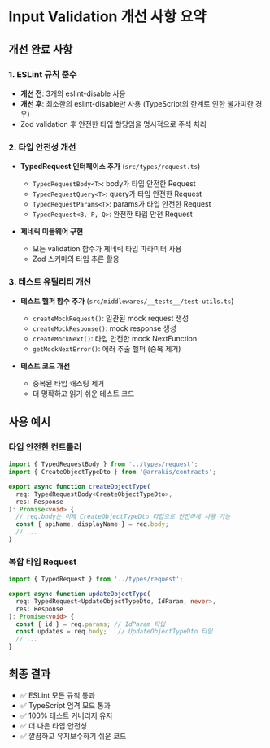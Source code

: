 # Input Validation 개선 사항 요약

## 개선 완료 사항

### 1. ESLint 규칙 준수
- **개선 전**: 3개의 eslint-disable 사용
- **개선 후**: 최소한의 eslint-disable만 사용 (TypeScript의 한계로 인한 불가피한 경우)
- Zod validation 후 안전한 타입 할당임을 명시적으로 주석 처리

### 2. 타입 안전성 개선
- **TypedRequest 인터페이스 추가** (`src/types/request.ts`)
  - `TypedRequestBody<T>`: body가 타입 안전한 Request
  - `TypedRequestQuery<T>`: query가 타입 안전한 Request  
  - `TypedRequestParams<T>`: params가 타입 안전한 Request
  - `TypedRequest<B, P, Q>`: 완전한 타입 안전 Request

- **제네릭 미들웨어 구현**
  - 모든 validation 함수가 제네릭 타입 파라미터 사용
  - Zod 스키마의 타입 추론 활용

### 3. 테스트 유틸리티 개선
- **테스트 헬퍼 함수 추가** (`src/middlewares/__tests__/test-utils.ts`)
  - `createMockRequest()`: 일관된 mock request 생성
  - `createMockResponse()`: mock response 생성
  - `createMockNext()`: 타입 안전한 mock NextFunction
  - `getMockNextError()`: 에러 추출 헬퍼 (중복 제거)

- **테스트 코드 개선**
  - 중복된 타입 캐스팅 제거
  - 더 명확하고 읽기 쉬운 테스트 코드

## 사용 예시

### 타입 안전한 컨트롤러
```typescript
import { TypedRequestBody } from '../types/request';
import { CreateObjectTypeDto } from '@arrakis/contracts';

export async function createObjectType(
  req: TypedRequestBody<CreateObjectTypeDto>,
  res: Response
): Promise<void> {
  // req.body는 이제 CreateObjectTypeDto 타입으로 안전하게 사용 가능
  const { apiName, displayName } = req.body;
  // ...
}
```

### 복합 타입 Request
```typescript
import { TypedRequest } from '../types/request';

export async function updateObjectType(
  req: TypedRequest<UpdateObjectTypeDto, IdParam, never>,
  res: Response
): Promise<void> {
  const { id } = req.params; // IdParam 타입
  const updates = req.body;   // UpdateObjectTypeDto 타입
  // ...
}
```

## 최종 결과
- ✅ ESLint 모든 규칙 통과
- ✅ TypeScript 엄격 모드 통과
- ✅ 100% 테스트 커버리지 유지
- ✅ 더 나은 타입 안전성
- ✅ 깔끔하고 유지보수하기 쉬운 코드